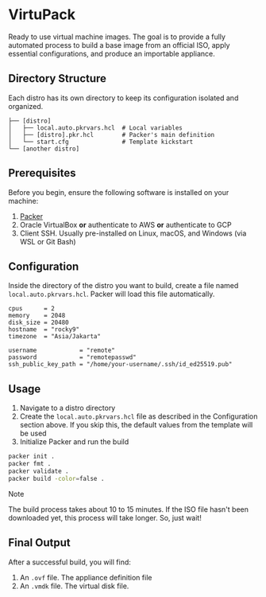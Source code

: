 # VirtuPack

Ready to use virtual machine images. The goal is to provide a fully automated process to build a base image from an official ISO, apply essential configurations, and produce an importable appliance.

## Directory Structure

Each distro has its own directory to keep its configuration isolated and organized.

```
├── [distro]
│   ├── local.auto.pkrvars.hcl  # Local variables
│   ├── [distro].pkr.hcl        # Packer's main definition
│   └── start.cfg               # Template kickstart
└── [another distro]
```

## Prerequisites

Before you begin, ensure the following software is installed on your machine:

1. [Packer](https://developer.hashicorp.com/packer/install)
1. Oracle VirtualBox **or** authenticate to AWS **or** authenticate to GCP
1. Client SSH. Usually pre-installed on Linux, macOS, and Windows (via WSL or Git Bash)

## Configuration

Inside the directory of the distro you want to build, create a file named `local.auto.pkrvars.hcl`. Packer will load this file automatically.

```hcl
cpus      = 2
memory    = 2048
disk_size = 20480
hostname  = "rocky9"
timezone  = "Asia/Jakarta"

username            = "remote"
password            = "remotepasswd"
ssh_public_key_path = "/home/your-username/.ssh/id_ed25519.pub"
```

## Usage

1. Navigate to a distro directory
1. Create the `local.auto.pkrvars.hcl` file as described in the Configuration section above. If you skip this, the default values from the template will be used
1. Initialize Packer and run the build

```bash
packer init .
packer fmt .
packer validate .
packer build -color=false .
```

> [!NOTE]
>
> The build process takes about 10 to 15 minutes. If the ISO file hasn't been downloaded yet, this process will take longer. So, just wait!

## Final Output

After a successful build, you will find:

1. An `.ovf` file. The appliance definition file
1. An `.vmdk` file. The virtual disk file.
